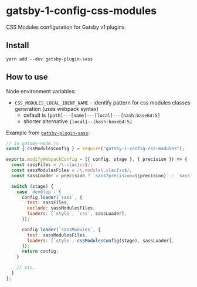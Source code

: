 # gatsby-1-config-css-modules

CSS Modules configuration for Gatsby v1 plugins.

## Install

`yarn add --dev gatsby-plugin-sass`

## How to use

Node environment variables:
- `CSS_MODULES_LOCAL_IDENT_NAME` - identify pattern for css modules classes generation (uses webpack syntax)
  - default is `[path]---[name]---[local]---[hash:base64:5]`
  - shorter alternative `[local]--[hash:base64:5]`

Example from [`gatsby-plugin-sass`](../gatsby-plugin-sass/):

```javascript
// in gatsby-node.js
const { cssModulesConfig } = require("gatsby-1-config-css-modules");

exports.modifyWebpackConfig = ({ config, stage }, { precision }) => {
  const sassFiles = /\.s[ac]ss$/;
  const sassModulesFiles = /\.module\.s[ac]ss$/;
  const sassLoader = precision ? `sass?precision=${precision}` : `sass`;

  switch (stage) {
    case `develop`: {
      config.loader(`sass`, {
        test: sassFiles,
        exclude: sassModulesFiles,
        loaders: [`style`, `css`, sassLoader],
      });

      config.loader(`sassModules`, {
        test: sassModulesFiles,
        loaders: [`style`, cssModulesConfig(stage), sassLoader],
      });
      return config;
    }

    // etc.
  }
};
```

